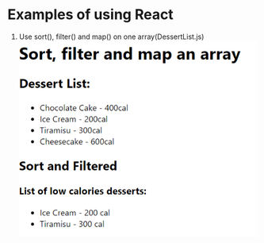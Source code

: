 # Examples of using React

1. Use sort(), filter() and map() on one array(DessertList.js)
![Alt text](image.png)
